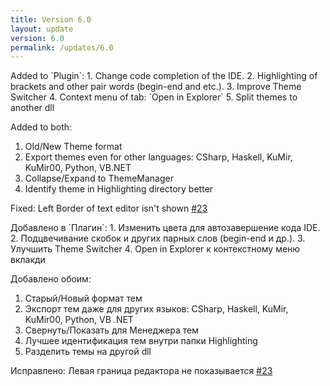 ```yaml
---
title: Version 6.0
layout: update
version: 6.0
permalink: /updates/6.0
---
```


<div class="content_en" markdown="1">
Added to `Plugin`:
1. Change code completion of the IDE.
2. Highlighting of brackets and other pair words (begin-end and etc.).
3. Improve Theme Switcher
4. Context menu of tab: `Open in Explorer`
5. Split themes to another dll

Added to both:
1. Old/New Theme format
2. Export themes even for other languages: CSharp, Haskell, KuMir, KuMir00, Python, VB.NET
3. Collapse/Expand to ThemeManager
4. Identify theme in Highlighting directory better

Fixed: Left Border of text editor isn't shown [#23](https://github.com/Dragon-0609/Yuki-Theme/issues/23)
</div>

<div class="content_ru" markdown="1">
Добавлено в `Плагин`:
1. Изменить цвета для автозавершение кода IDE.
2. Подцвечивание скобок и других парных слов (begin-end и др.).
3. Улучшить Theme Switcher
4. Open in Explorer к контекстному меню вклакди

Добавлено обоим:
1. Старый/Новый формат тем
2. Экспорт тем даже для других языков: CSharp, Haskell, KuMir, KuMir00, Python, VB .NET
3. Свернуть/Показать для Менеджера тем
4. Лучшее идентификация тем внутри папки Highlighting
5. Разделить темы на другой dll

Исправлено: Левая граница редактора не показывается [#23](https://github.com/Dragon-0609/Yuki-Theme/issues/23)
</div>